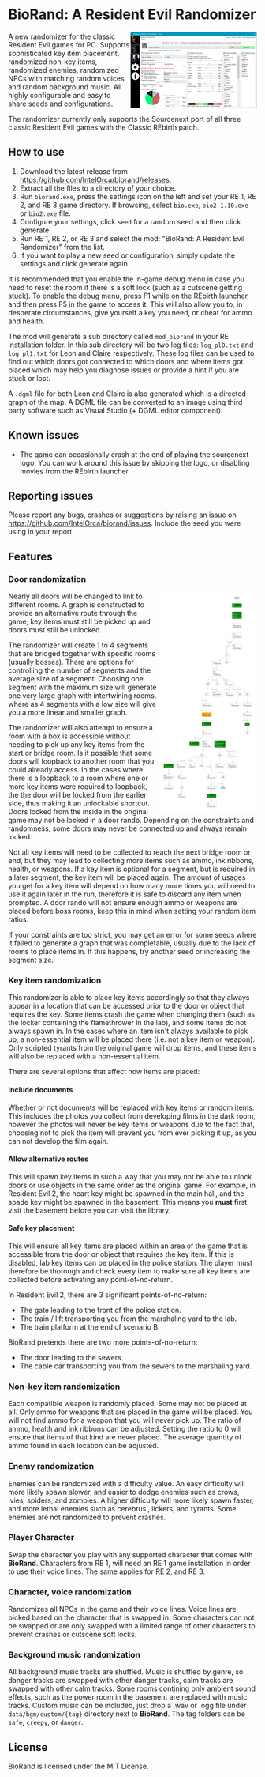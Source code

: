 # BioRand: A Resident Evil Randomizer
<a href="https://raw.githubusercontent.com/IntelOrca/biorand/door-rando/docs/images/screenshot.png">
    <img src="docs/images/screenshot.png" style="width: 256px;" align="right" alt="BioRand screenshot"/>
</a>
A new randomizer for the classic Resident Evil games for PC. Supports sophisticated key item placement, randomized non-key items, randomized enemies, randomized NPCs with matching random voices and random background music. All highly configurable and easy to share seeds and configurations.

The randomizer currently only supports the Sourcenext port of all three classic Resident Evil games with the Classic REbirth patch.
<br clear="right"/>

## How to use

1. Download the latest release from https://github.com/IntelOrca/biorand/releases.
2. Extract all the files to a directory of your choice.
3. Run `biorand.exe`, press the settings icon on the left and set your RE 1, RE 2, and RE 3 game directory. If browsing, select `bio.exe`, `bio2 1.10.exe` or `bio2.exe` file.
4. Configure your settings, click `seed` for a random seed and then click generate.
5. Run RE 1, RE 2, or RE 3 and select the mod: "BioRand: A Resident Evil Randomizer" from the list.
6. If you want to play a new seed or configuration, simply update the settings and click generate again.

It is recommended that you enable the in-game debug menu in case you need to reset the room if there is a soft lock (such as a cutscene getting stuck). To enable the debug menu, press F1 while on the REbirth launcher, and then press F5 in the game to access it. This will also allow you to, in desperate circumstances, give yourself a key you need, or cheat for ammo and health.

The mod will generate a sub directory called `mod_biorand` in your RE installation folder. In this sub directory will be two log files: `log_pl0.txt` and `log_pl1.txt` for Leon and Claire respectively. These log files can be used to find out which doors got connected to which doors and where items got placed which may help you diagnose issues or provide a hint if you are stuck or lost.

A `.dgml` file for both Leon and Claire is also generated which is a directed graph of the map. A DGML file can be converted to an image using third party software such as Visual Studio (+ DGML editor component).

## Known issues
* The game can occasionally crash at the end of playing the sourcenext logo. You can work around this issue by skipping the logo, or disabling movies from the REbirth launcher.

## Reporting issues
Please report any bugs, crashes or suggestions by raising an issue on https://github.com/IntelOrca/biorand/issues.
Include the seed you were using in your report.

## Features

### Door randomization
<a href="https://raw.githubusercontent.com/IntelOrca/biorand/door-rando/docs/images/door_rando.png">
    <img src="docs/images/door_rando.png" style="width: 200px;" align="right" alt="A door rando graph"/>
</a>
Nearly all doors will be changed to link to different rooms. A graph is constructed to provide an alternative route through the game, key items must still be picked up and doors must still be unlocked.

The randomizer will create 1 to 4 segments that are bridged together with specific rooms (usually bosses). There are options for controlling the number of segments and the average size of a segment. Choosing one segment with the maximum size will generate one very large graph with intertwining rooms, where as 4 segments with a low size will give you a more linear and smaller graph.

The randomizer will also attempt to ensure a room with a box is accessible without needing to pick up any key items from the start or bridge room. Is it possible that some doors will loopback to another room that you could already access. In the cases where there is a loopback to a room where one or more key items were required to loopback, the the door will be locked from the earlier side, thus making it an unlockable shortcut. Doors locked from the inside in the original game may not be locked in a door rando. Depending on the constraints and randomness, some doors may never be connected up and always remain locked.

Not all key items will need to be collected to reach the next bridge room or end, but they may lead to collecting more items such as ammo, ink ribbons, health, or weapons. If a key item is optional for a segment, but is required in a later segment, the key item will be placed again. The amount of usages you get for a key item will depend on how many more times you will need to use it again later in the run, therefore it is safe to discard any item when prompted. A door rando will not ensure enough ammo or weapons are placed before boss rooms, keep this in mind when setting your random item ratios.

If your constraints are too strict, you may get an error for some seeds where it failed to generate a graph that was completable, usually due to the lack of rooms to place items in. If this happens, try another seed or increasing the segment size.
<br clear="right"/>

### Key item randomization
This randomizer is able to place key items accordingly so that they always appear in a location that can be accessed prior to the door or object that requires the key. Some items crash the game when changing them (such as the locker containing the flamethrower in the lab), and some items do not always spawn in. In the cases where an item isn't always available to pick up, a non-essential item will be placed there (i.e. not a key item or weapon). Only scripted tyrants from the original game will drop items, and these items will also be replaced with a non-essential item.

There are several options that affect how items are placed:

#### Include documents
Whether or not documents will be replaced with key items or random items. This includes the photos you collect from developing films in the dark room, however the photos will never be key items or weapons due to the fact that, choosing not to pick the item will prevent you from ever picking it up, as you can not develop the film again.

#### Allow alternative routes

This will spawn key items in such a way that you may not be able to unlock doors or use objects in the same order as the original game. For example, in Resident Evil 2, the heart key might be spawned in the main hall, and the spade key might be spawned in the basement. This means you **must** first visit the basement before you can visit the library.

#### Safe key placement

This will ensure all key items are placed within an area of the game that is accessible from the door or object that requires the key item. If this is disabled, lab key items can be placed in the police station. The player must therefore be thorough and check every item to make sure all key items are collected before activating any point-of-no-return.

In Resident Evil 2, there are 3 significant points-of-no-return:
* The gate leading to the front of the police station.
* The train / lift transporting you from the marshaling yard to the lab.
* The train platform at the end of scenario B.

BioRand pretends there are two more points-of-no-return:
* The door leading to the sewers
* The cable car transporting you from the sewers to the marshaling yard.

### Non-key item randomization

Each compatible weapon is randomly placed. Some may not be placed at all.
Only ammo for weapons that are placed in the game will be placed. You will not find ammo for a weapon that you will never pick up.
The ratio of ammo, health and ink ribbons can be adjusted. Setting the ratio to 0 will ensure that items of that kind are never placed.
The average quantity of ammo found in each location can be adjusted.

### Enemy randomization

Enemies can be randomized with a difficulty value. An easy difficulty will more likely spawn slower, and easier to dodge enemies such as crows, ivies, spiders, and zombies.
A higher difficulty will more likely spawn faster, and more lethal enemies such as cerebrus', lickers, and tyrants.
Some enemies are not randomized to prevent crashes.

### Player Character

Swap the character you play with any supported character that comes with **BioRand**. Characters from RE 1, will need an RE 1 game installation in order to use their voice lines. The same applies for RE 2, and RE 3.

### Character, voice randomization

Randomizes all NPCs in the game and their voice lines. Voice lines are picked based on the character that is swapped in. Some characters can not be swapped or are only swapped with a limited range of other characters to prevent crashes or cutscene soft locks.

### Background music randomization

All background music tracks are shuffled. Music is shuffled by genre, so danger tracks are swapped with other danger tracks, calm tracks are swapped with other calm tracks.
Some rooms contining only ambient sound effects, such as the power room in the basement are replaced with music tracks.
Custom music can be included, just drop a .wav or .ogg file under `data/bgm/custom/{tag}` directory next to **BioRand**. The tag folders can be `safe`, `creepy`, or `danger`.

## License
BioRand is licensed under the MIT License.
